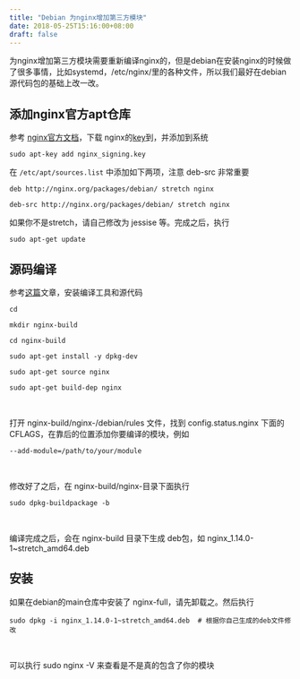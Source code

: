 ```yaml
---
title: "Debian 为nginx增加第三方模块"
date: 2018-05-25T15:16:00+08:00
draft: false
---
```


为nginx增加第三方模块需要重新编译nginx的，但是debian在安装nginx的时候做了很多事情，比如systemd，/etc/nginx/里的各种文件，所以我们最好在debian源代码包的基础上改一改。


添加nginx官方apt仓库
--------------


参考 [nginx官方文档](http://nginx.org/en/linux_packages.html)，下载 nginx的[key](http://nginx.org/keys/nginx_signing.key)到，并添加到系统




```
sudo apt-key add nginx_signing.key
```


在 `/etc/apt/sources.list` 中添加如下两项，注意 deb-src 非常重要




```
deb http://nginx.org/packages/debian/ stretch nginx
deb-src http://nginx.org/packages/debian/ stretch nginx
```


如果你不是stretch，请自己修改为 jessise 等。完成之后，执行




```
sudo apt-get update
```


源码编译
----


参考[这篇](https://serversforhackers.com/c/compiling-third-party-modules-into-nginx)文章，安装编译工具和源代码




```
cd
mkdir nginx-build
cd nginx-build
sudo apt-get install -y dpkg-dev
sudo apt-get source nginx
sudo apt-get build-dep nginx
```


 


打开 nginx-build/nginx-/debian/rules 文件，找到 config.status.nginx 下面的 CFLAGS，在靠后的位置添加你要编译的模块，例如




```
--add-module=/path/to/your/module
```


 


修改好了之后，在 nginx-build/nginx-目录下面执行




```
sudo dpkg-buildpackage -b
```


 


编译完成之后，会在 nginx-build 目录下生成 deb包，如 nginx\_1.14.0-1~stretch\_amd64.deb


安装
--


如果在debian的main仓库中安装了 nginx-full，请先卸载之。然后执行




```
sudo dpkg -i nginx_1.14.0-1~stretch_amd64.deb  # 根据你自己生成的deb文件修改
```


 


可以执行 sudo nginx -V 来查看是不是真的包含了你的模块


